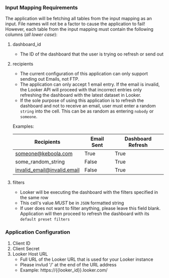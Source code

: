 ### Input Mapping Requirements

The application will be fetching all tables from the input mapping as an input. File names will not be a factor to cause the application to fail! However, each table from the input mapping must contain the following columns (*all lower case*):

  1. dashboard_id

      - The ID of the dashboard that the user is trying oo refresh or send out
  
  2. recipients

      - The current configuration of this application can only support sending out Emails, not FTP.
      - The application can only accept 1 email entry. If the email is invalid, the Looker API will proceed with that incorrect entries only refreshing the dashboard with the latest dataset in Looker.
      - If the sole purpose of using this application is to refresh the dashboard and not to receive an email, user must enter a random `string` into the cell. This can be as random as entering `nobody` or `someone`.

      Examples:

      |Recipients|Email Sent|Dashboard Refresh|
      |-|-|-|
      someone@keboola.com|True|True
      some_random_string|False|True
      invalid_email@invalid.email|False|True

  3. filters

      - Looker will be executing the dashboard with the filters specified in the same row
      - This cell's value *MUST* be in `JSON` formatted string
      - If user does not want to filter anything, please leave this field blank. Application will then proceed to refresh the dashboard with its `default preset filters`

### Application Configuration

1. Client ID
2. Client Secret
3. Looker Host URL
    - Full URL of the Looker URL that is used for your Looker instance
    - Please invlud '/' at the end of the URL address
    - Example: https://{{looker_id}}.looker.com/

